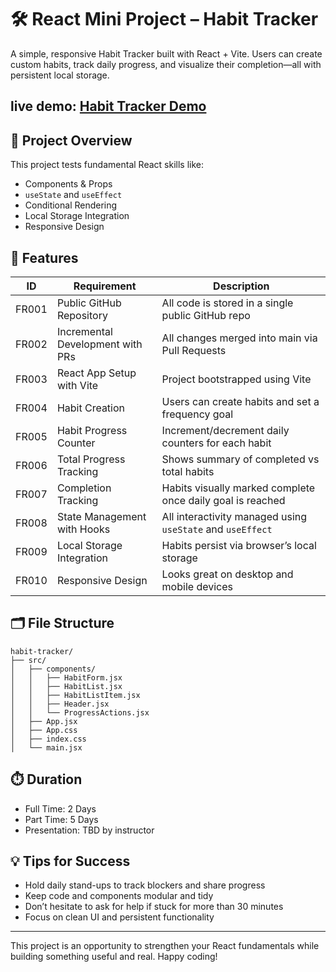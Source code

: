 
# 🛠️ React Mini Project – Habit Tracker

A simple, responsive Habit Tracker built with React + Vite. Users can create custom habits, track daily progress, and visualize their completion—all with persistent local storage.

## live demo: [Habit Tracker Demo](https://wbshabitracker.netlify.app/)

## 🚀 Project Overview

This project tests fundamental React skills like:

- Components & Props
- `useState` and `useEffect`
- Conditional Rendering
- Local Storage Integration
- Responsive Design

## 📌 Features

| ID     | Requirement                     | Description                                                                 |
|--------|----------------------------------|-----------------------------------------------------------------------------|
| FR001  | Public GitHub Repository         | All code is stored in a single public GitHub repo                           |
| FR002  | Incremental Development with PRs | All changes merged into main via Pull Requests                             |
| FR003  | React App Setup with Vite        | Project bootstrapped using Vite                                             |
| FR004  | Habit Creation                   | Users can create habits and set a frequency goal                            |
| FR005  | Habit Progress Counter           | Increment/decrement daily counters for each habit                           |
| FR006  | Total Progress Tracking          | Shows summary of completed vs total habits                                  |
| FR007  | Completion Tracking              | Habits visually marked complete once daily goal is reached                  |
| FR008  | State Management with Hooks      | All interactivity managed using `useState` and `useEffect`                  |
| FR009  | Local Storage Integration        | Habits persist via browser’s local storage                                  |
| FR010  | Responsive Design                | Looks great on desktop and mobile devices                                   |

## 🗂 File Structure

```
habit-tracker/
├── src/
│   ├── components/
│   │   ├── HabitForm.jsx
│   │   ├── HabitList.jsx
│   │   ├── HabitListItem.jsx
│   │   ├── Header.jsx
│   │   └── ProgressActions.jsx
│   ├── App.jsx
│   ├── App.css
│   ├── index.css
│   └── main.jsx
```

## ⏱️ Duration

- Full Time: 2 Days  
- Part Time: 5 Days  
- Presentation: TBD by instructor

## 💡 Tips for Success

- Hold daily stand-ups to track blockers and share progress
- Keep code and components modular and tidy
- Don’t hesitate to ask for help if stuck for more than 30 minutes
- Focus on clean UI and persistent functionality

---
This project is an opportunity to strengthen your React fundamentals while building something useful and real. Happy coding!
